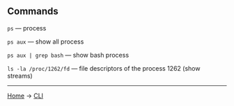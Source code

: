 ## Commands

`ps` — process

`ps aux` — show all process

`ps aux | grep bash` — show bash process

`ls -la /proc/1262/fd` — file descriptors of the process 1262 (show streams)




---
[Home](../README.md) -> [CLI](cli.md)
